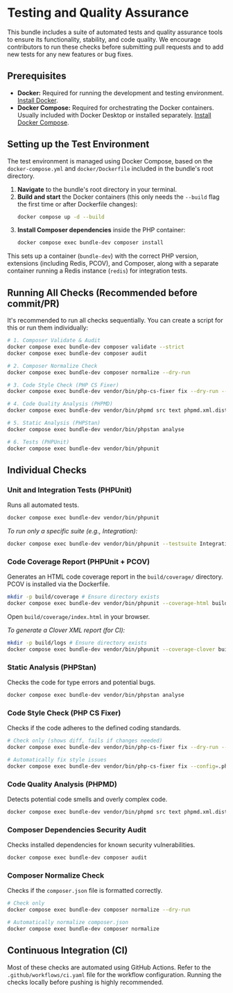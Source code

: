 # Testing and Quality Assurance

This bundle includes a suite of automated tests and quality assurance tools to ensure its functionality, stability, and code quality. We encourage contributors to run these checks before submitting pull requests and to add new tests for any new features or bug fixes.

## Prerequisites

* **Docker:** Required for running the development and testing environment. [Install Docker](https://docs.docker.com/get-docker/).
* **Docker Compose:** Required for orchestrating the Docker containers. Usually included with Docker Desktop or installed separately. [Install Docker Compose](https://docs.docker.com/compose/install/).

## Setting up the Test Environment

The test environment is managed using Docker Compose, based on the `docker-compose.yml` and `docker/Dockerfile` included in the bundle's root directory.

1.  **Navigate** to the bundle's root directory in your terminal.
2.  **Build and start** the Docker containers (this only needs the `--build` flag the first time or after Dockerfile changes):
    ```bash
    docker compose up -d --build
    ```
3.  **Install Composer dependencies** inside the PHP container:
    ```bash
    docker compose exec bundle-dev composer install
    ```

This sets up a container (`bundle-dev`) with the correct PHP version, extensions (including Redis, PCOV), and Composer, along with a separate container running a Redis instance (`redis`) for integration tests.

## Running All Checks (Recommended before commit/PR)

It's recommended to run all checks sequentially. You can create a script for this or run them individually:

```bash
# 1. Composer Validate & Audit
docker compose exec bundle-dev composer validate --strict
docker compose exec bundle-dev composer audit

# 2. Composer Normalize Check
docker compose exec bundle-dev composer normalize --dry-run

# 3. Code Style Check (PHP CS Fixer)
docker compose exec bundle-dev vendor/bin/php-cs-fixer fix --dry-run --diff --config=.php-cs-fixer.dist.php --allow-risky=yes

# 4. Code Quality Analysis (PHPMD)
docker compose exec bundle-dev vendor/bin/phpmd src text phpmd.xml.dist

# 5. Static Analysis (PHPStan)
docker compose exec bundle-dev vendor/bin/phpstan analyse

# 6. Tests (PHPUnit)
docker compose exec bundle-dev vendor/bin/phpunit
```

## Individual Checks

### Unit and Integration Tests (PHPUnit)

Runs all automated tests.

```bash
docker compose exec bundle-dev vendor/bin/phpunit
```

*To run only a specific suite (e.g., Integration):*
```bash
docker compose exec bundle-dev vendor/bin/phpunit --testsuite Integration
```

### Code Coverage Report (PHPUnit + PCOV)

Generates an HTML code coverage report in the `build/coverage/` directory. PCOV is installed via the Dockerfile.

```bash
mkdir -p build/coverage # Ensure directory exists
docker compose exec bundle-dev vendor/bin/phpunit --coverage-html build/coverage
```
Open `build/coverage/index.html` in your browser.

*To generate a Clover XML report (for CI):*
```bash
mkdir -p build/logs # Ensure directory exists
docker compose exec bundle-dev vendor/bin/phpunit --coverage-clover build/logs/clover.xml
```

### Static Analysis (PHPStan)

Checks the code for type errors and potential bugs.

```bash
docker compose exec bundle-dev vendor/bin/phpstan analyse
```

### Code Style Check (PHP CS Fixer)

Checks if the code adheres to the defined coding standards.

```bash
# Check only (shows diff, fails if changes needed)
docker compose exec bundle-dev vendor/bin/php-cs-fixer fix --dry-run --diff --config=.php-cs-fixer.dist.php --allow-risky=yes

# Automatically fix style issues
docker compose exec bundle-dev vendor/bin/php-cs-fixer fix --config=.php-cs-fixer.dist.php --allow-risky=yes
```

### Code Quality Analysis (PHPMD)

Detects potential code smells and overly complex code.

```bash
docker compose exec bundle-dev vendor/bin/phpmd src text phpmd.xml.dist
```

### Composer Dependencies Security Audit

Checks installed dependencies for known security vulnerabilities.

```bash
docker compose exec bundle-dev composer audit
```

### Composer Normalize Check

Checks if the `composer.json` file is formatted correctly.

```bash
# Check only
docker compose exec bundle-dev composer normalize --dry-run

# Automatically normalize composer.json
docker compose exec bundle-dev composer normalize
```

## Continuous Integration (CI)

Most of these checks are automated using GitHub Actions. Refer to the `.github/workflows/ci.yaml` file for the workflow configuration. Running the checks locally before pushing is highly recommended.
```